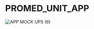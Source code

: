 # PROMED_UNIT_APP
![APP MOCK UPS (6)](https://user-images.githubusercontent.com/97807374/232019003-2314dadc-e25d-405e-8530-7f4b288a4348.png)
